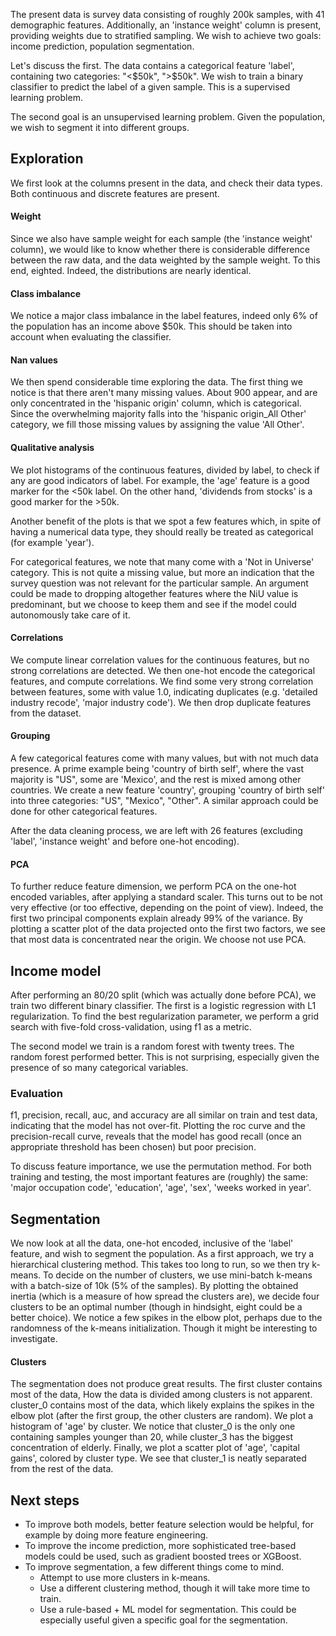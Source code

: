 The present data is survey data consisting of roughly 200k samples, with 41 demographic features. Additionally, an 'instance weight' column is present, providing weights due to stratified sampling. We wish to achieve two goals: income prediction, population segmentation. 

Let's discuss the first. The data contains a categorical feature 'label', containing two categories: "<$50k", ">$50k". We wish to train a binary classifier to predict the label of a given sample. This is a supervised learning problem.

The second goal is an unsupervised learning problem. Given the population, we wish to segment it into different groups.

## Exploration

We first look at the columns present in the data, and check their data types. Both continuous and discrete features are present.

#### Weight
Since we also have sample weight for each sample (the 'instance weight' column), we would like to know whether there is considerable difference between the raw data, and the data weighted by the sample weight. To this end, eighted. Indeed, the distributions are nearly identical.

#### Class imbalance
We notice a major class imbalance in the label features, indeed only 6% of the population has an income above $50k. This should be taken into account when evaluating the classifier.

#### Nan values
We then spend considerable time exploring the data. The first thing we notice is that there aren't many missing values. About 900 appear, and are only concentrated in the 'hispanic origin' column, which is categorical. Since the overwhelming majority falls into the 'hispanic origin_All Other' category, we fill those missing values by assigning the value 'All Other'.

#### Qualitative analysis
We plot histograms of the continuous features, divided by label, to check if any are good indicators of label. For example, the 'age' feature is a good marker for the <50k label. On the other hand, 'dividends from stocks' is a good marker for the >50k.

Another benefit of the plots is that we spot a few features which, in spite of having a numerical data type, they should really be treated as categorical (for example 'year').

For categorical features, we note that many come with a 'Not in Universe' category. This is not quite a missing value, but more an indication that the survey question was not relevant for the particular sample. An argument could be made to dropping altogether features where the NiU value is predominant, but we choose to keep them and see if the model could autonomously take care of it.

#### Correlations
We compute linear correlation values for the continuous features, but no strong correlations are detected.
We then one-hot encode the categorical features, and compute correlations. We find some very strong correlation between features, some with value 1.0, indicating duplicates (e.g. 'detailed industry recode', 'major industry code'). We then drop duplicate features from the dataset.

#### Grouping
A few categorical features come with many values, but with not much data presence. A prime example being 'country of birth self', where the vast majority is "US", some are 'Mexico', and the rest is mixed among other countries. We create a new feature 'country', grouping 'country of birth self' into three categories: "US", "Mexico", "Other". A similar approach could be done for other categorical features.

After the data cleaning process, we are left with 26 features (excluding 'label', 'instance weight' and before one-hot encoding).

#### PCA
To further reduce feature dimension, we perform PCA on the one-hot encoded variables, after applying a standard scaler. This turns out to be not very effective (or too effective, depending on the point of view). Indeed, the first two principal components explain already 99% of the variance. By plotting a scatter plot of the data projected onto the first two factors, we see that most data is concentrated near the origin. We choose not use PCA.

## Income model
After performing an 80/20 split (which was actually done before PCA), we train two different binary classifier. The first is a logistic regression with L1 regularization. To find the best regularization parameter, we perform a grid search with five-fold cross-validation, using f1 as a metric.

The second model we train is a random forest with twenty trees. The random forest performed better. This is not surprising, especially given the presence of so many categorical variables.

### Evaluation
f1, precision, recall, auc, and accuracy are all similar on train and test data, indicating that the model has not over-fit. Plotting the roc curve and the precision-recall curve, reveals that the model has good recall (once an appropriate threshold has been chosen) but poor precision.

To discuss feature importance, we use the permutation method. For both training and testing, the most important features are (roughly) the same: 'major occupation code', 'education', 'age', 'sex', 'weeks worked in year'.

## Segmentation
We now look at all the data, one-hot encoded, inclusive of the 'label' feature, and wish to segment the population. As a first approach, we try a hierarchical clustering method. This takes too long to run, so we then try k-means. To decide on the number of clusters, we use mini-batch k-means with a batch-size of 10k (5% of the samples). By plotting the obtained inertia (which is a measure of how spread the clusters are), we decide four clusters to be an optimal number (though in hindsight, eight could be a better choice). We notice a few spikes in the elbow plot, perhaps due to the randomness of the k-means initialization. Though it might be interesting to investigate.

#### Clusters
The segmentation does not produce great results. The first cluster contains most of the data, 
How the data is divided among clusters is not apparent. cluster_0 contains most of the data, which likely explains the spikes in the elbow plot (after the first group, the other clusters are random).
We plot a histogram of 'age' by cluster. We notice that cluster_0 is the only one containing samples younger than 20, while cluster_3 has the biggest concentration of elderly. Finally, we plot a scatter plot of 'age', 'capital gains', colored by cluster type. We see that cluster_1 is neatly separated from the rest of the data.


## Next steps
* To improve both models, better feature selection would be helpful, for example by doing more feature engineering.
* To improve the income prediction, more sophisticated tree-based models could be used, such as gradient boosted trees or XGBoost.
* To improve segmentation, a few different things come to mind.
    * Attempt to use more clusters in k-means.
    * Use a different clustering method, though it will take more time to train.
    * Use a rule-based + ML model for segmentation. This could be especially useful given a specific goal for the segmentation.


